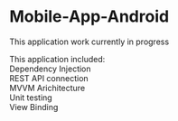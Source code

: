 # Mobile-App-Android

This application work currently in progress

This application included:
  <br>Dependency Injection
  <br>REST API connection
  <br>MVVM Arichitecture
  <br>Unit testing
  <br>View Binding
